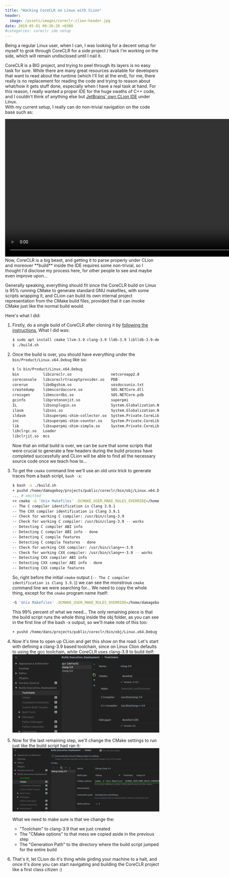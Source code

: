 ```yaml
---
title: "Hacking CoreCLR on Linux with CLion"
header:
  image: /assets/images/coreclr-clion-header.jpg
date: 2019-05-01 08:26:28 +0300
#categories: coreclr ide setup	
---
```


Being a regular Linux user, when I can, I was looking for a decent setup for myself to grok through CoreCLR for a side project / hack I'm working on the side, which will remain undisclosed until I nail it.

CoreCLR is a BIG project, and trying to peel through its layers is no easy task for sure. While there are many great resources available for developers that want to read about the runtime (which I'll list at the end), for me, there really is no replacement for reading the code and trying to reason about what/how it gets stuff done, especially when I have a real task at hand. For this reason, I really wanted a proper IDE for the huge swaths of C++ code, and I couldn't think of anything else but [JetBrains' own CLion IDE](https://www.jetbrains.com/clion/) under Linux.  
With my current setup, I really can do non-trivial navigation on the code base such as:

<video width="900" controls >
    <source src="../assets/images/clion-coreclr.webm" type="video/webm">
</video>
Now, CoreCLR is a big beast, and getting it to parse properly under CLion and moreover **build** inside the IDE requires some non-trivial, so I thought I'd disclose my process here, for other people to see and maybe even improve upon...

Generally speaking, everything should fit since the CoreCLR build on Linux is 95% running CMake to generate standard GNU makefiles, with some scripts wrapping it, and CLion can build its own internal project representation from the CMake build files, provided that it can invoke CMake just like the normal build would.

Here's what I did:

1. Firstly, do a single build of CoreCLR after cloning it by [following the instructions](https://github.com/dotnet/coreclr/blob/master/Documentation/building/linux-instructions.md#environment), What I did was:

   ```bash
   $ sudo apt install cmake llvm-3.9 clang-3.9 lldb-3.9 liblldb-3.9-dev libunwind8 libunwind8-dev gettext libicu-dev liblttng-ust-dev libcurl4-openssl-dev libssl-dev libnuma-dev libkrb5-dev
   $ ./build.sh
   ```

2. Once the build is over, you should have everything under the `bin/Product/Linux.x64.Debug` like so:

   ```bash
   $ ls bin/Product/Linux.x64.Debug
   bin           libcoreclr.so                  netcoreapp2.0
   coreconsole   libcoreclrtraceptprovider.so   PDB
   corerun       libdbgshim.so                  sosdocsunix.txt
   createdump    libmscordaccore.so             SOS.NETCore.dll
   crossgen      libmscordbi.so                 SOS.NETCore.pdb
   gcinfo        libprotononjit.so              superpmi
   IL            libsosplugin.so                System.Globalization.Native.a
   ilasm         libsos.so                      System.Globalization.Native.so
   ildasm        libsuperpmi-shim-collector.so  System.Private.CoreLib.dll
   inc           libsuperpmi-shim-counter.so    System.Private.CoreLib.ni.{fe21e59b-7903-49b4-b2d3-67de152c1d7d}.map
   lib           libsuperpmi-shim-simple.so     System.Private.CoreLib.xml
   libclrgc.so   Loader
   libclrjit.so  mcs
   ```

   Now that an initial build is over, we can be sure that some scripts that were crucial to generate a few headers during the build process have completed successfully and CLion will be able to find all the necessary source code once we teach how to...
   
3. To get the `cmake` command line we'll use an old unix trick to generate traces from a bash script, `bash -x`:

   ```bash
   $ bash -x ./build.sh
   + pushd /home/damageboy/projects/public/coreclr/bin/obj/Linux.x64.Debug
   ... # omitted
   ++ cmake -G 'Unix Makefiles' -DCMAKE_USER_MAKE_RULES_OVERRIDE=/home/damageboy/projects/public/coreclr/src/pal/tools/clang-compiler-override.txt -DCMAKE_AR=/usr/bin/llvm-ar-3.9 -DCMAKE_LINKER=/usr/bin/llvm-link-3.9 -DCMAKE_NM=/usr/bin/llvm-nm-3.9 -DCMAKE_OBJDUMP=/usr/bin/llvm-objdump-3.9 -DCMAKE_BUILD_TYPE=DEBUG '-DCMAKE_EXPORT_COMPILE_COMMANDS=1 ' -DCLR_CMAKE_ENABLE_CODE_COVERAGE=OFF -DCLR_CMAKE_COMPILER=Clang -DCLR_CMAKE_LINUX_ID=ubuntu -DCLR_CMAKE_TARGET_OS=Linux -DCLR_CMAKE_PACKAGES_DIR=/home/damageboy/projects/public/coreclr/packages -DCLR_CMAKE_PGO_INSTRUMENT=0 -DCLR_CMAKE_OPTDATA_VERSION=99.99.99-master-20190424.1 -DCLR_CMAKE_PGO_OPTIMIZE=1 -DCLR_CMAKE_BUILD_TESTS=ON /home/damageboy/projects/public/coreclr
   -- The C compiler identification is Clang 3.9.1
   -- The CXX compiler identification is Clang 3.9.1
   -- Check for working C compiler: /usr/bin/clang-3.9
   -- Check for working C compiler: /usr/bin/clang-3.9 -- works
   -- Detecting C compiler ABI info
   -- Detecting C compiler ABI info - done
   -- Detecting C compile features
   -- Detecting C compile features - done
   -- Check for working CXX compiler: /usr/bin/clang++-3.9
   -- Check for working CXX compiler: /usr/bin/clang++-3.9 -- works
   -- Detecting CXX compiler ABI info
   -- Detecting CXX compiler ABI info - done
   -- Detecting CXX compile features
   ```

   So, right before the initial `cmake` output (`-- The C compiler identification is Clang 3.9.1`) we can see the monstrous `cmake` command line we were searching for... We need to copy the whole thing, except for the `cmake` program name itself:

   ```bash
   -G 'Unix Makefiles' -DCMAKE_USER_MAKE_RULES_OVERRIDE=/home/damageboy/projects/public/coreclr/src/pal/tools/clang-compiler-override.txt -DCMAKE_AR=/usr/bin/llvm-ar-3.9 -DCMAKE_LINKER=/usr/bin/llvm-link-3.9 -DCMAKE_NM=/usr/bin/llvm-nm-3.9 -DCMAKE_OBJDUMP=/usr/bin/llvm-objdump-3.9 -DCMAKE_BUILD_TYPE=DEBUG '-DCMAKE_EXPORT_COMPILE_COMMANDS=1 ' -DCLR_CMAKE_ENABLE_CODE_COVERAGE=OFF -DCLR_CMAKE_COMPILER=Clang -DCLR_CMAKE_LINUX_ID=ubuntu -DCLR_CMAKE_TARGET_OS=Linux -DCLR_CMAKE_PACKAGES_DIR=/home/damageboy/projects/public/coreclr/packages -DCLR_CMAKE_PGO_INSTRUMENT=0 -DCLR_CMAKE_OPTDATA_VERSION=99.99.99-master-20190424.1 -DCLR_CMAKE_PGO_OPTIMIZE=1 -DCLR_CMAKE_BUILD_TESTS=ON /home/damageboy/projects/public/coreclr
   ```

   This 99% percent of what we need... The only remaining piece is that the build script runs the whole thing inside the obj folder, as you can see in the first line of the bash -x output, so we'll make note of this too:

   ```bash
   + pushd /home/dans/projects/public/coreclr/bin/obj/Linux.x64.Debug
   ```

4. Now it's time to open up CLion and get this show on the road:
   Let's start with defining a clang-3.9 based toolchain, since on Linux Clion defaults to using the gcc toolchain, while CoreCLR uses clang-3.9 to build itelf:![clion-toolchains-coreclr](../assets/images/clion-toolchains-coreclr.png)

5. Now for the last remaining step, we'll change the CMake settings to run just like the build script had ran it:
   ![clion-cmake-coreclr](../assets/images/clion-cmake-coreclr.png)

   What we need to make sure is that we change the:

   * "Toolchain" to clang-3.9 that we just created
   * The "CMake options" to that mess we copied aside in the previous step
   * The "Generation Path" to the directory where the build script jumped for the entire build

6. That's it, let CLion do it's thing while girding your machine to a halt, and once it's done you can start navigating and building the CoreCLR project like a first class citizen :)
